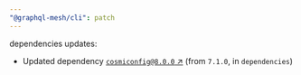 ```yaml
---
"@graphql-mesh/cli": patch
---
```

dependencies updates:
  - Updated dependency [`cosmiconfig@8.0.0` ↗︎](https://www.npmjs.com/package/cosmiconfig/v/8.0.0) (from `7.1.0`, in `dependencies`)
